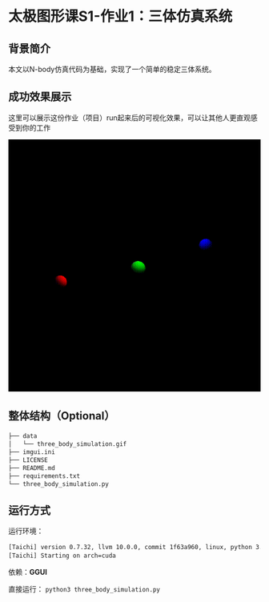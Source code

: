 # 太极图形课S1-作业1：三体仿真系统


## 背景简介
本文以N-body仿真代码为基础，实现了一个简单的稳定三体系统。

## 成功效果展示
这里可以展示这份作业（项目）run起来后的可视化效果，可以让其他人更直观感受到你的工作

![three body simulation](./data/three_body_simulation.gif)
## 整体结构（Optional）
```
├── data
│   └── three_body_simulation.gif
├── imgui.ini
├── LICENSE
├── README.md
├── requirements.txt
└── three_body_simulation.py
```

## 运行方式
运行环境：
```bash
[Taichi] version 0.7.32, llvm 10.0.0, commit 1f63a960, linux, python 3.8.10
[Taichi] Starting on arch=cuda
```
依赖：**GGUI**

直接运行： `python3 three_body_simulation.py`
